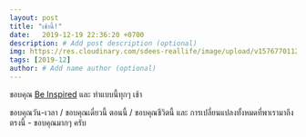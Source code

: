 ```yaml
---
layout: post
title: "เช้านี้!"
date:   2019-12-19 22:36:20 +0700
description: # Add post description (optional)
img: https://res.cloudinary.com/sdees-reallife/image/upload/v1576770112/Screenshot_from_2019-12-19_22.40.52.png # Add image post (optional)
tags: [2019-12]
author: # Add name author (optional)
---
```

ขอบคุณ [Be Inspired](https://www.youtube.com/watch?v=kak8PEl_v1I) และ ทำแบบนี้ทุกๆ เช้า

<i class="fa fa-child" style="color:plum"></i>

ขอบคุณวัน-เวลา / ขอบคุณเดี๋ยวนี้ ตอนนี้ / ขอบคุณชีวิตนี้ และ การเปลี่ยนแปลงทั้งหมดที่พาเรามาถึงตรงนี้ - ขอบคุณมากๆ ครับ
